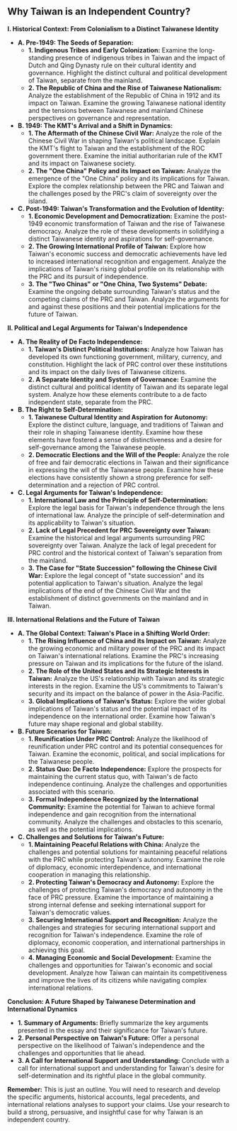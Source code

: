 ## Why Taiwan is an Independent Country?

**I. Historical Context: From Colonialism to a Distinct Taiwanese Identity**

* **A.  Pre-1949:  The Seeds of Separation:**
    * **1. Indigenous Tribes and Early Colonization:**  Examine the long-standing presence of indigenous tribes in Taiwan and the impact of Dutch and Qing Dynasty rule on their cultural identity and governance.  Highlight the distinct cultural and political development of Taiwan, separate from the mainland.
    * **2. The Republic of China and the Rise of Taiwanese Nationalism:**  Analyze the establishment of the Republic of China in 1912 and its impact on Taiwan.  Examine the growing Taiwanese national identity and the tensions between Taiwanese and mainland Chinese perspectives on governance and representation.
* **B. 1949: The KMT's Arrival and a Shift in Dynamics:**
    * **1. The Aftermath of the Chinese Civil War:**  Analyze the role of the Chinese Civil War in shaping Taiwan's political landscape.  Explain the KMT's flight to Taiwan and the establishment of the ROC government there.  Examine the initial authoritarian rule of the KMT and its impact on Taiwanese society.
    * **2. The "One China" Policy and its Impact on Taiwan:**  Analyze the emergence of the "One China" policy and its implications for Taiwan.  Explore the complex relationship between the PRC and Taiwan and the challenges posed by the PRC's claim of sovereignty over the island.
* **C.  Post-1949:  Taiwan's Transformation and the Evolution of Identity:**
    * **1. Economic Development and Democratization:** Examine the post-1949 economic transformation of Taiwan and the rise of Taiwanese democracy.  Analyze the role of these developments in solidifying a distinct Taiwanese identity and aspirations for self-governance.
    * **2. The Growing International Profile of Taiwan:**  Explore how Taiwan's economic success and democratic achievements have led to increased international recognition and engagement.  Analyze the implications of Taiwan's rising global profile on its relationship with the PRC and its pursuit of independence.
    * **3.  The "Two Chinas" or "One China, Two Systems" Debate:**  Examine the ongoing debate surrounding Taiwan's status and the competing claims of the PRC and Taiwan.  Analyze the arguments for and against these positions and their potential implications for the future of Taiwan.

**II.  Political and Legal Arguments for Taiwan's Independence**

* **A.  The Reality of De Facto Independence:**
    * **1.  Taiwan's Distinct Political Institutions:**  Analyze how Taiwan has developed its own functioning government, military, currency, and constitution.  Highlight the lack of PRC control over these institutions and its impact on the daily lives of Taiwanese citizens.
    * **2.  A Separate Identity and System of Governance:** Examine the distinct cultural and political identity of Taiwan and its separate legal system.  Analyze how these elements contribute to a de facto independent state, separate from the PRC.
* **B.  The Right to Self-Determination:**
    * **1.  Taiwanese Cultural Identity and Aspiration for Autonomy:**  Explore the distinct culture, language, and traditions of Taiwan and their role in shaping Taiwanese identity.  Examine how these elements have fostered a sense of distinctiveness and a desire for self-governance among the Taiwanese people.
    * **2.  Democratic Elections and the Will of the People:** Analyze the role of free and fair democratic elections in Taiwan and their significance in expressing the will of the Taiwanese people.  Examine how these elections have consistently shown a strong preference for self-determination and a rejection of PRC control.
* **C.  Legal Arguments for Taiwan's Independence:**
    * **1.  International Law and the Principle of Self-Determination:**  Explore the legal basis for Taiwan's independence through the lens of international law.  Analyze the principle of self-determination and its applicability to Taiwan's situation.  
    * **2.  Lack of Legal Precedent for PRC Sovereignty over Taiwan:**  Examine the historical and legal arguments surrounding PRC sovereignty over Taiwan.  Analyze the lack of legal precedent for PRC control and the historical context of Taiwan's separation from the mainland.
    * **3.  The Case for "State Succession" following the Chinese Civil War:**  Explore the legal concept of "state succession" and its potential application to Taiwan's situation.  Analyze the legal implications of the end of the Chinese Civil War and the establishment of distinct governments on the mainland and in Taiwan.

**III.  International Relations and the Future of Taiwan**

* **A.  The Global Context:  Taiwan's Place in a Shifting World Order:**
    * **1.  The Rising Influence of China and its Impact on Taiwan:**  Analyze the growing economic and military power of the PRC and its impact on Taiwan's international relations.  Examine the PRC's increasing pressure on Taiwan and its implications for the future of the island.
    * **2.  The Role of the United States and its Strategic Interests in Taiwan:**  Analyze the US's relationship with Taiwan and its strategic interests in the region.  Examine the US's commitments to Taiwan's security and its impact on the balance of power in the Asia-Pacific.
    * **3.  Global Implications of Taiwan's Status:**  Explore the wider global implications of Taiwan's status and the potential impact of its independence on the international order.  Examine how Taiwan's future may shape regional and global stability. 
* **B.  Future Scenarios for Taiwan:**
    * **1.  Reunification Under PRC Control:** Analyze the likelihood of reunification under PRC control and its potential consequences for Taiwan.  Examine the economic, political, and social implications for the Taiwanese people.
    * **2.  Status Quo: De Facto Independence:**  Explore the prospects for maintaining the current status quo, with Taiwan's de facto independence continuing.  Analyze the challenges and opportunities associated with this scenario.
    * **3.  Formal Independence Recognized by the International Community:**  Examine the potential for Taiwan to achieve formal independence and gain recognition from the international community.  Analyze the challenges and obstacles to this scenario, as well as the potential implications.
* **C.  Challenges and Solutions for Taiwan's Future:**
    * **1.  Maintaining Peaceful Relations with China:** Analyze the challenges and potential solutions for maintaining peaceful relations with the PRC while protecting Taiwan's autonomy.  Examine the role of diplomacy, economic interdependence, and international cooperation in managing this relationship.
    * **2.  Protecting Taiwan's Democracy and Autonomy:**  Explore the challenges of protecting Taiwan's democracy and autonomy in the face of PRC pressure.  Examine the importance of maintaining a strong internal defense and seeking international support for Taiwan's democratic values.
    * **3.  Securing International Support and Recognition:**  Analyze the challenges and strategies for securing international support and recognition for Taiwan's independence.  Examine the role of diplomacy, economic cooperation, and international partnerships in achieving this goal.
    * **4.  Managing Economic and Social Development:**  Examine the challenges and opportunities for Taiwan's economic and social development.  Analyze how Taiwan can maintain its competitiveness and improve the lives of its citizens while navigating complex international relations.

**Conclusion:  A Future Shaped by Taiwanese Determination and International Dynamics**

* **1.  Summary of Arguments:** Briefly summarize the key arguments presented in the essay and their significance for Taiwan's future.  
* **2.  Personal Perspective on Taiwan's Future:**  Offer a personal perspective on the likelihood of Taiwan's independence and the challenges and opportunities that lie ahead.  
* **3.  A Call for International Support and Understanding:**  Conclude with a call for international support and understanding for Taiwan's desire for self-determination and its rightful place in the global community. 

**Remember:** This is just an outline.  You will need to research and develop the specific arguments, historical accounts, legal precedents, and international relations analyses to support your claims.  Use your research to build a strong, persuasive, and insightful case for why Taiwan is an independent country. 
